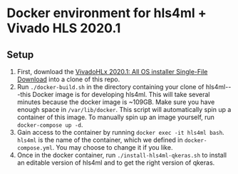 # Docker environment for hls4ml + Vivado HLS 2020.1

## Setup

1. First, download the [VivadoHLx 2020.1: All OS installer Single-File Download](https://www.xilinx.com/member/forms/download/xef.html?filename=Xilinx_Unified_2020.1_0602_1208.tar.gz) into a clone of this repo.
2. Run `./docker-build.sh` in the directory containing your clone of hls4ml---this Docker image is for developing hls4ml. This will take several minutes because the docker image is ~109GB. Make sure you have enough space in `/var/lib/docker`. This script will automatically spin up a container of this image. To manually spin up an image yourself, run `docker-compose up -d`.
3. Gain access to the container by running `docker exec -it hls4ml bash`. `hls4ml` is the name of the container, which we defined in `docker-compose.yml`. You may choose to change it if you like. 
4. Once in the docker container, run `./install-hls4ml-qkeras.sh` to install an editable version of hls4ml and to get the right version of qkeras.
